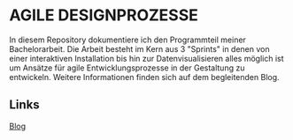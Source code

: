 # AGILE DESIGNPROZESSE

In diesem Repository dokumentiere ich den Programmteil meiner Bachelorarbeit. Die Arbeit besteht im Kern aus 3 "Sprints" in denen von einer interaktiven Installation bis hin zur Datenvisualisieren alles möglich ist um Ansätze für agile Entwicklungsprozesse in der Gestaltung zu entwickeln. Weitere Informationen finden sich auf dem begleitenden Blog.

## Links

[Blog](http://ba.julianhenschel.de)